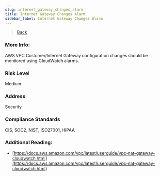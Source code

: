 ```yaml
---
slug: internet_gateway_changes_alarm
title: Internet Gateway Changes Alarm
sidebar_label: Internet Gateway Changes Alarm
---
```

> [Back](../../cloudwatchmonitoring)

### More Info:
AWS VPC Customer/Internet Gateway configuration changes should be monitored using CloudWatch alarms.

### Risk Level
Medium

### Address
Security

### Compliance Standards
CIS, SOC2, NIST, ISO27001, HIPAA

### Additional Reading:
- [https://docs.aws.amazon.com/vpc/latest/userguide/vpc-nat-gateway-cloudwatch.html](https://docs.aws.amazon.com/vpc/latest/userguide/vpc-nat-gateway-cloudwatch.html) 

